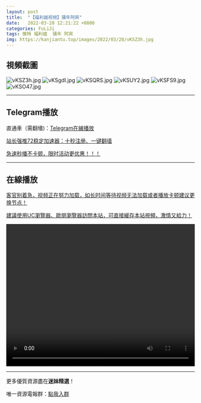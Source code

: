 ```yaml
---
layout: post
title:  "【福利姬视频】骚年阿宾"
date:   2022-03-28 12:21:22 +0800
categories: FuLiJi
tags: 推特 福利姬  骚年 阿宾
img: https://kanjiantu.top/images/2022/03/28/vKSZ3h.jpg
---
```



## 視頻截圖

![vKSZ3h.jpg](https://kanjiantu.top/images/2022/03/28/vKSZ3h.jpg)
![vKSgdI.jpg](https://kanjiantu.top/images/2022/03/28/vKSgdI.jpg)
![vKSQRS.jpg](https://kanjiantu.top/images/2022/03/28/vKSQRS.jpg)
![vKSUY2.jpg](https://kanjiantu.top/images/2022/03/28/vKSUY2.jpg)
![vKSFS9.jpg](https://kanjiantu.top/images/2022/03/28/vKSFS9.jpg)
![vKSO47.jpg](https://kanjiantu.top/images/2022/03/28/vKSO47.jpg)

* * *
## Telegram播放

直通車（需翻墻)：[Telegram在線播放](https://t.me/mimeijingxuan/278)

<u>站长强推72稳定加速器：[十秒注册、一键翻墙](https://www.mimei.blog/skip/vpn.html) </u>


<u>急速秒播不卡顿，限时活动更优惠！！！</u>
* * *
## 在線播放
<u>客官别着急，视频正在努力加载，如长时间等待视频无法加载或者播放卡顿建议更换节点！</u>

<u>建議使用UC瀏覽器、歐朋瀏覽器訪問本站，可直接緩存本站視頻，激情又給力！</u>
<center><video src="https://cdn.publer.io/uploads/videos/6247eb81db279736bfa8152b/8d8054a8dae2de96a9aa83d5854ddbab.mp4" width="100%" height="380px" controls="controls"></video></center>


* * *
更多優質資源盡在**迷妹精選**！

唯一資源電報群：[點我入群](https://t.me/mimeijingxuan)


